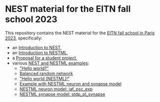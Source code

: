 # NEST material for the EITN fall school 2023

This repository contains the NEST material for the [EITN fall school in Paris 2023](https://eitnfallschool2023.sciencesconf.org), specifically:

* an [Introduction to NEST](presentations/2023_eitnfallschool_nestintro.pdf),
* an [Introduction to NESTML](presentations/2023_eitnfallschool_nestmlintro.pdf),
* a [Proposal for a student project](project/presentation/2023_eitnfallschool_project.pdf),
* various [NEST and NESTML examples](code/.):
  - ["Hello world?"](code/pynest/hello_world.py)
  - [Balanced random network](code/pynest/balanced_random_network.py)
  - ["Hello world (NESTML)!"](code/pynest/hello_world_nestml.py)
  - [Example with NESTML neuron and synapse model](code/pynest/hello_world_plastic_nestml.py)
  - [NESTML neuron model: iaf_psc_exp](code/nestml/iaf_psc_exp.nestml)
  - [NESTML synapse model: stdp_pl_synapse](code/nestml/stdp_pl_synapse.nestml)

